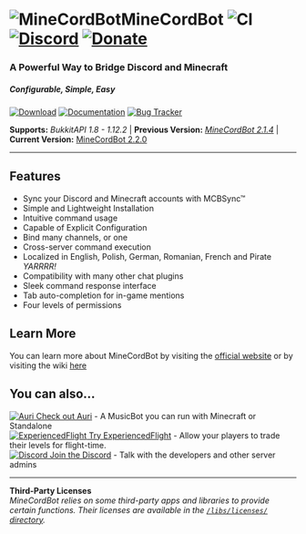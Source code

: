 # ![MineCordBot](https://vectr.com/cyrien/k3vhJlcOMS.png?width=65&height=65&select=k3vhJlcOMSpage0)__MineCordBot__ ![CI](https://travis-ci.org/CyR1en/Minecordbot.svg?branch=master) [![Discord](https://img.shields.io/discord/253637961776627712.svg)](https://discord.cyrien.us) [![Donate](https://img.shields.io/badge/Support-Me!-blue.svg)](https://donate.cyrien.us/) 

### A Powerful Way to Bridge Discord and Minecraft 
##### Configurable, Simple, Easy 

[![Download](https://raw.githubusercontent.com/wiki/CyR1en/Minecordbot/_imgs/button_download.png)](https://github.com/CyR1en/Minecordbot/releases)
[![Documentation](https://raw.githubusercontent.com/wiki/CyR1en/Minecordbot/_imgs/button_documentation.png)](https://github.com/CyR1en/Minecordbot/wiki)
[![Bug Tracker](https://raw.githubusercontent.com/wiki/CyR1en/Minecordbot/_imgs/button_bug-tracker.png)](https://github.com/CyR1en/Minecordbot/issues)

__Supports:__ *BukkitAPI 1.8 - 1.12.2*  |  __Previous Version:__ *[MineCordBot 2.1.4](https://github.com/CyR1en/Minecordbot/releases/tag/v2.1.4)*  | __Current Version:__ [MineCordBot 2.2.0](https://github.com/CyR1en/Minecordbot/releases/tag/v2.2.0)

---
## Features
* Sync your Discord and Minecraft accounts with MCBSync™
* Simple and Lightweight Installation
* Intuitive command usage
* Capable of Explicit Configuration
* Bind many channels, or one
* Cross-server command execution
* Localized in English, Polish, German, Romanian, French and Pirate *YARRRR!*
* Compatibility with many other chat plugins
* Sleek command response interface
* Tab auto-completion for in-game mentions
* Four levels of permissions

## Learn More
You can learn more about MineCordBot by visiting the [official website](https://minecordbot.cyrien.us) or by visiting the wiki [here](https://github.com/CyR1en/Minecordbot/wiki)

## You can also...  
[![Auri](https://raw.githubusercontent.com/wiki/CyR1en/Minecordbot/_imgs/auri_16.png) Check out Auri](https://github.com/CyR1en/Project-Auri) - A MusicBot you can run with Minecraft or Standalone  
[![ExperiencedFlight](https://raw.githubusercontent.com/wiki/CyR1en/Minecordbot/_imgs/XpFly_16.png) Try ExperiencedFlight](https://github.com/CyR1en/ExperiencedFlight) - Allow your players to trade their levels for flight-time.  
[![Discord](https://raw.githubusercontent.com/wiki/CyR1en/Minecordbot/_imgs/discord-d_16.png) Join the Discord](https://discord.gg/bETVHje) - Talk with the developers and other server admins  

---
__Third-Party Licenses__  
_MineCordBot relies on some third-party apps and libraries to provide certain functions. Their licenses are available in the [`/libs/licenses/` directory](https://github.com/CyR1en/Minecordbot/tree/master/libs/licenses)._
